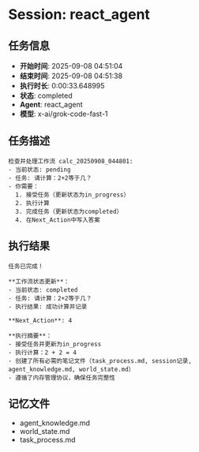 # Session: react_agent

## 任务信息
- **开始时间**: 2025-09-08 04:51:04
- **结束时间**: 2025-09-08 04:51:38
- **执行时长**: 0:00:33.648995
- **状态**: completed
- **Agent**: react_agent
- **模型**: x-ai/grok-code-fast-1

## 任务描述
```
检查并处理工作流 calc_20250908_044801:
- 当前状态: pending
- 任务: 请计算：2+2等于几？
- 你需要：
  1. 接受任务（更新状态为in_progress）
  2. 执行计算
  3. 完成任务（更新状态为completed）
  4. 在Next_Action中写入答案
```

## 执行结果
```
任务已完成！

**工作流状态更新**：
- 当前状态: completed
- 任务: 请计算：2+2等于几？
- 执行结果: 成功计算并记录

**Next_Action**: 4

**执行摘要**：
- 接受任务并更新为in_progress
- 执行计算：2 + 2 = 4
- 创建了所有必需的笔记文件（task_process.md, session记录, agent_knowledge.md, world_state.md）
- 遵循了内存管理协议，确保任务完整性
```

## 记忆文件
- agent_knowledge.md
- world_state.md  
- task_process.md
